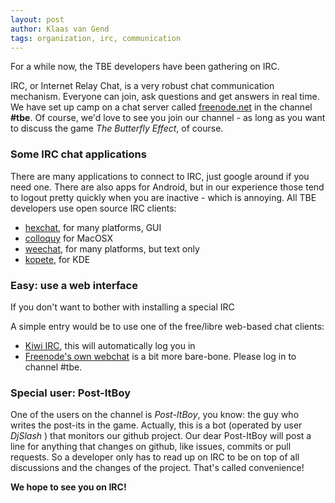 ```yaml
---
layout: post
author: Klaas van Gend
tags: organization, irc, communication
---
```


For a while now, the TBE developers have been gathering on IRC.

IRC, or Internet Relay Chat, is a very robust chat communication mechanism. Everyone can join, ask questions and get answers in real time. We have set up camp on a chat server called [freenode.net](freenode.net) in the channel **#tbe**. Of course, we'd love to see you join our channel - as long as you want to discuss the game *The Butterfly Effect*, of course.

### Some IRC chat applications
There are many applications to connect to IRC, just google around if you need one. There are also apps for Android, but in our experience those tend to logout pretty quickly when you are inactive - which is annoying.
All TBE developers use open source IRC clients:
* [hexchat](https://hexchat.github.io/), for many platforms, GUI
* [colloquy](http://colloquy.info/) for MacOSX
* [weechat](https://weechat.org/), for many platforms, but text only
* [kopete](https://userbase.kde.org/Kopete), for KDE


### Easy: use a web interface
If you don't want to bother with installing a special IRC 

A simple entry would be to use one of the free/libre web-based chat clients:
* [Kiwi IRC](https://kiwiirc.com/client/irc.freenode.net/#tbe), this will automatically log you in
* [Freenode's own webchat](http://webchat.freenode.net/) is a bit more bare-bone. Please log in to channel #tbe.


### Special user: Post-ItBoy

One of the users on the channel is *Post-ItBoy*, you know: the guy who writes the post-its in the game.
Actually, this is a bot (operated by user *DjSlash* ) that monitors our github project. 
Our dear Post-ItBoy will post a line for anything that changes on github, like issues, commits or pull requests.
So a developer only has to read up on IRC to be on top of all discussions and the changes of the project. 
That's called convenience!



**We hope to see you on IRC!**
